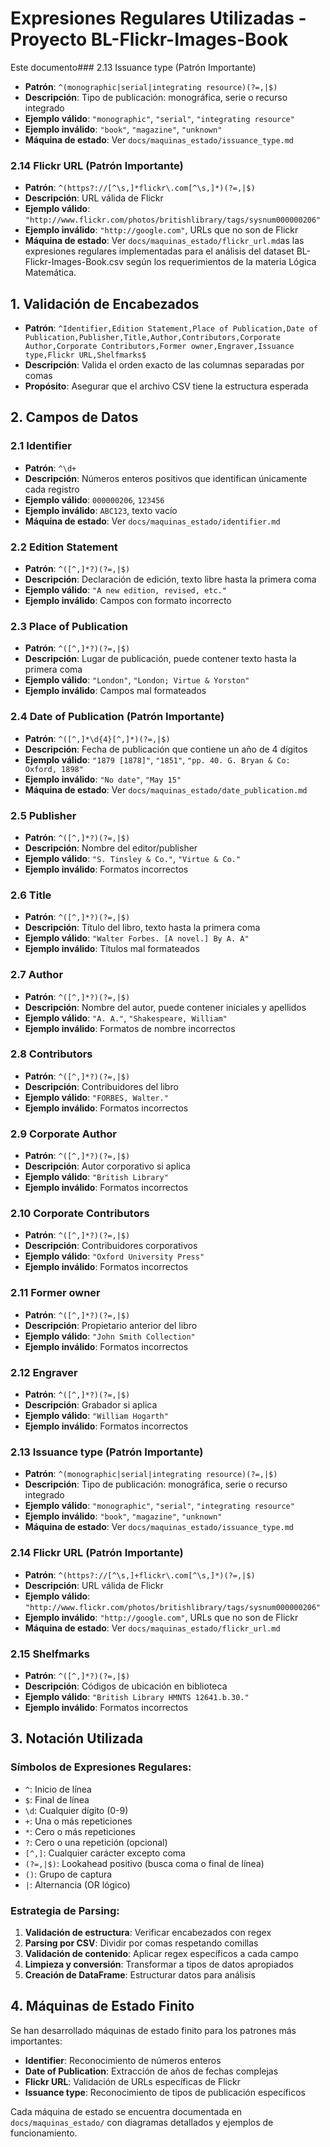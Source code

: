 # Expresiones Regulares Utilizadas - Proyecto BL-Flickr-Images-Book

Este documento### 2.13 Issuance type (Patrón Importante)
- **Patrón**: `^(monographic|serial|integrating resource)(?=,|$)`
- **Descripción**: Tipo de publicación: monográfica, serie o recurso integrado
- **Ejemplo válido**: `"monographic"`, `"serial"`, `"integrating resource"`
- **Ejemplo inválido**: `"book"`, `"magazine"`, `"unknown"`
- **Máquina de estado**: Ver `docs/maquinas_estado/issuance_type.md`

### 2.14 Flickr URL (Patrón Importante)
- **Patrón**: `^(https?://[^\s,]*flickr\.com[^\s,]*)(?=,|$)`
- **Descripción**: URL válida de Flickr
- **Ejemplo válido**: `"http://www.flickr.com/photos/britishlibrary/tags/sysnum000000206"`
- **Ejemplo inválido**: `"http://google.com"`, URLs que no son de Flickr
- **Máquina de estado**: Ver `docs/maquinas_estado/flickr_url.md`as las expresiones regulares implementadas para el análisis del dataset BL-Flickr-Images-Book.csv según los requerimientos de la materia Lógica Matemática.

## 1. Validación de Encabezados
- **Patrón**: `^Identifier,Edition Statement,Place of Publication,Date of Publication,Publisher,Title,Author,Contributors,Corporate Author,Corporate Contributors,Former owner,Engraver,Issuance type,Flickr URL,Shelfmarks$`
- **Descripción**: Valida el orden exacto de las columnas separadas por comas
- **Propósito**: Asegurar que el archivo CSV tiene la estructura esperada

## 2. Campos de Datos

### 2.1 Identifier
- **Patrón**: `^\d+`
- **Descripción**: Números enteros positivos que identifican únicamente cada registro
- **Ejemplo válido**: `000000206`, `123456`
- **Ejemplo inválido**: `ABC123`, texto vacío
- **Máquina de estado**: Ver `docs/maquinas_estado/identifier.md`

### 2.2 Edition Statement
- **Patrón**: `^([^,]*?)(?=,|$)`
- **Descripción**: Declaración de edición, texto libre hasta la primera coma
- **Ejemplo válido**: `"A new edition, revised, etc."`
- **Ejemplo inválido**: Campos con formato incorrecto

### 2.3 Place of Publication
- **Patrón**: `^([^,]*?)(?=,|$)`
- **Descripción**: Lugar de publicación, puede contener texto hasta la primera coma
- **Ejemplo válido**: `"London"`, `"London; Virtue & Yorston"`
- **Ejemplo inválido**: Campos mal formateados

### 2.4 Date of Publication (Patrón Importante)
- **Patrón**: `^([^,]*\d{4}[^,]*)(?=,|$)`
- **Descripción**: Fecha de publicación que contiene un año de 4 dígitos
- **Ejemplo válido**: `"1879 [1878]"`, `"1851"`, `"pp. 40. G. Bryan & Co: Oxford, 1898"`
- **Ejemplo inválido**: `"No date"`, `"May 15"`
- **Máquina de estado**: Ver `docs/maquinas_estado/date_publication.md`

### 2.5 Publisher
- **Patrón**: `^([^,]*?)(?=,|$)`
- **Descripción**: Nombre del editor/publisher
- **Ejemplo válido**: `"S. Tinsley & Co."`, `"Virtue & Co."`
- **Ejemplo inválido**: Formatos incorrectos

### 2.6 Title
- **Patrón**: `^([^,]*?)(?=,|$)`
- **Descripción**: Título del libro, texto hasta la primera coma
- **Ejemplo válido**: `"Walter Forbes. [A novel.] By A. A"`
- **Ejemplo inválido**: Títulos mal formateados

### 2.7 Author
- **Patrón**: `^([^,]*?)(?=,|$)`
- **Descripción**: Nombre del autor, puede contener iniciales y apellidos
- **Ejemplo válido**: `"A. A."`, `"Shakespeare, William"`
- **Ejemplo inválido**: Formatos de nombre incorrectos

### 2.8 Contributors
- **Patrón**: `^([^,]*?)(?=,|$)`
- **Descripción**: Contribuidores del libro
- **Ejemplo válido**: `"FORBES, Walter."`
- **Ejemplo inválido**: Formatos incorrectos

### 2.9 Corporate Author
- **Patrón**: `^([^,]*?)(?=,|$)`
- **Descripción**: Autor corporativo si aplica
- **Ejemplo válido**: `"British Library"`
- **Ejemplo inválido**: Formatos incorrectos

### 2.10 Corporate Contributors
- **Patrón**: `^([^,]*?)(?=,|$)`
- **Descripción**: Contribuidores corporativos
- **Ejemplo válido**: `"Oxford University Press"`
- **Ejemplo inválido**: Formatos incorrectos

### 2.11 Former owner
- **Patrón**: `^([^,]*?)(?=,|$)`
- **Descripción**: Propietario anterior del libro
- **Ejemplo válido**: `"John Smith Collection"`
- **Ejemplo inválido**: Formatos incorrectos

### 2.12 Engraver
- **Patrón**: `^([^,]*?)(?=,|$)`
- **Descripción**: Grabador si aplica
- **Ejemplo válido**: `"William Hogarth"`
- **Ejemplo inválido**: Formatos incorrectos

### 2.13 Issuance type (Patrón Importante)
- **Patrón**: `^(monographic|serial|integrating resource)(?=,|$)`
- **Descripción**: Tipo de publicación: monográfica, serie o recurso integrado
- **Ejemplo válido**: `"monographic"`, `"serial"`, `"integrating resource"`
- **Ejemplo inválido**: `"book"`, `"magazine"`, `"unknown"`
- **Máquina de estado**: Ver `docs/maquinas_estado/issuance_type.md`

### 2.14 Flickr URL (Patrón Importante)
- **Patrón**: `^(https?://[^\s,]+flickr\.com[^\s,]*)(?=,|$)`
- **Descripción**: URL válida de Flickr
- **Ejemplo válido**: `"http://www.flickr.com/photos/britishlibrary/tags/sysnum000000206"`
- **Ejemplo inválido**: `"http://google.com"`, URLs que no son de Flickr
- **Máquina de estado**: Ver `docs/maquinas_estado/flickr_url.md`

### 2.15 Shelfmarks
- **Patrón**: `^([^,]*?)(?=,|$)`
- **Descripción**: Códigos de ubicación en biblioteca
- **Ejemplo válido**: `"British Library HMNTS 12641.b.30."`
- **Ejemplo inválido**: Formatos incorrectos

## 3. Notación Utilizada

### Símbolos de Expresiones Regulares:
- `^`: Inicio de línea
- `$`: Final de línea
- `\d`: Cualquier dígito (0-9)
- `+`: Una o más repeticiones
- `*`: Cero o más repeticiones
- `?`: Cero o una repetición (opcional)
- `[^,]`: Cualquier carácter excepto coma
- `(?=,|$)`: Lookahead positivo (busca coma o final de línea)
- `()`: Grupo de captura
- `|`: Alternancia (OR lógico)

### Estrategia de Parsing:
1. **Validación de estructura**: Verificar encabezados con regex
2. **Parsing por CSV**: Dividir por comas respetando comillas
3. **Validación de contenido**: Aplicar regex específicos a cada campo
4. **Limpieza y conversión**: Transformar a tipos de datos apropiados
5. **Creación de DataFrame**: Estructurar datos para análisis

## 4. Máquinas de Estado Finito

Se han desarrollado máquinas de estado finito para los patrones más importantes:
- **Identifier**: Reconocimiento de números enteros
- **Date of Publication**: Extracción de años de fechas complejas  
- **Flickr URL**: Validación de URLs específicas de Flickr
- **Issuance type**: Reconocimiento de tipos de publicación específicos

Cada máquina de estado se encuentra documentada en `docs/maquinas_estado/` con diagramas detallados y ejemplos de funcionamiento.